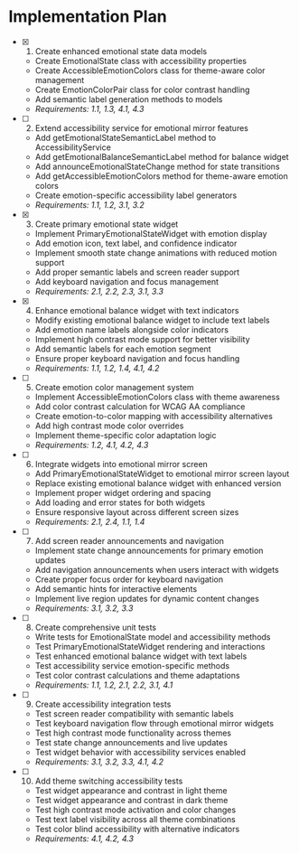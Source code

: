 # Implementation Plan

- [x] 1. Create enhanced emotional state data models
  - Create EmotionalState class with accessibility properties
  - Create AccessibleEmotionColors class for theme-aware color management
  - Create EmotionColorPair class for color contrast handling
  - Add semantic label generation methods to models
  - _Requirements: 1.1, 1.3, 4.1, 4.3_

- [ ] 2. Extend accessibility service for emotional mirror features
  - Add getEmotionalStateSemanticLabel method to AccessibilityService
  - Add getEmotionalBalanceSemanticLabel method for balance widget
  - Add announceEmotionalStateChange method for state transitions
  - Add getAccessibleEmotionColors method for theme-aware emotion colors
  - Create emotion-specific accessibility label generators
  - _Requirements: 1.1, 1.2, 3.1, 3.2_

- [x] 3. Create primary emotional state widget
  - Implement PrimaryEmotionalStateWidget with emotion display
  - Add emotion icon, text label, and confidence indicator
  - Implement smooth state change animations with reduced motion support
  - Add proper semantic labels and screen reader support
  - Add keyboard navigation and focus management
  - _Requirements: 2.1, 2.2, 2.3, 3.1, 3.3_

- [x] 4. Enhance emotional balance widget with text indicators
  - Modify existing emotional balance widget to include text labels
  - Add emotion name labels alongside color indicators
  - Implement high contrast mode support for better visibility
  - Add semantic labels for each emotion segment
  - Ensure proper keyboard navigation and focus handling
  - _Requirements: 1.1, 1.2, 1.4, 4.1, 4.2_

- [ ] 5. Create emotion color management system
  - Implement AccessibleEmotionColors class with theme awareness
  - Add color contrast calculation for WCAG AA compliance
  - Create emotion-to-color mapping with accessibility alternatives
  - Add high contrast mode color overrides
  - Implement theme-specific color adaptation logic
  - _Requirements: 1.2, 4.1, 4.2, 4.3_

- [ ] 6. Integrate widgets into emotional mirror screen
  - Add PrimaryEmotionalStateWidget to emotional mirror screen layout
  - Replace existing emotional balance widget with enhanced version
  - Implement proper widget ordering and spacing
  - Add loading and error states for both widgets
  - Ensure responsive layout across different screen sizes
  - _Requirements: 2.1, 2.4, 1.1, 1.4_

- [ ] 7. Add screen reader announcements and navigation
  - Implement state change announcements for primary emotion updates
  - Add navigation announcements when users interact with widgets
  - Create proper focus order for keyboard navigation
  - Add semantic hints for interactive elements
  - Implement live region updates for dynamic content changes
  - _Requirements: 3.1, 3.2, 3.3_

- [ ] 8. Create comprehensive unit tests
  - Write tests for EmotionalState model and accessibility methods
  - Test PrimaryEmotionalStateWidget rendering and interactions
  - Test enhanced emotional balance widget with text labels
  - Test accessibility service emotion-specific methods
  - Test color contrast calculations and theme adaptations
  - _Requirements: 1.1, 1.2, 2.1, 2.2, 3.1, 4.1_

- [ ] 9. Create accessibility integration tests
  - Test screen reader compatibility with semantic labels
  - Test keyboard navigation flow through emotional mirror widgets
  - Test high contrast mode functionality across themes
  - Test state change announcements and live updates
  - Test widget behavior with accessibility services enabled
  - _Requirements: 3.1, 3.2, 3.3, 4.1, 4.2_

- [ ] 10. Add theme switching accessibility tests
  - Test widget appearance and contrast in light theme
  - Test widget appearance and contrast in dark theme
  - Test high contrast mode activation and color changes
  - Test text label visibility across all theme combinations
  - Test color blind accessibility with alternative indicators
  - _Requirements: 4.1, 4.2, 4.3_